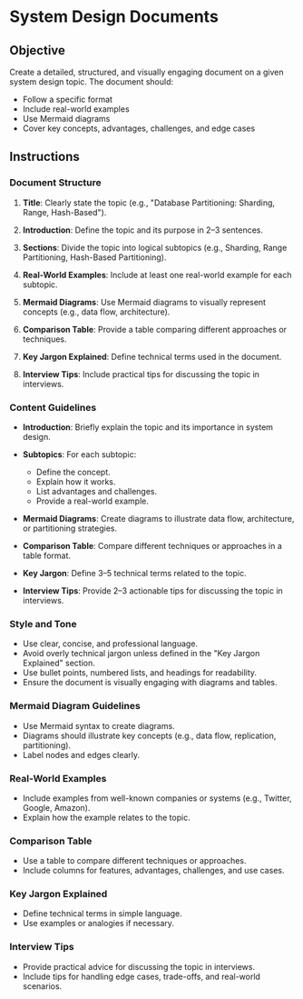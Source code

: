 # System Design Documents

## Objective

Create a detailed, structured, and visually engaging document on a given system design topic. The document should:

- Follow a specific format
- Include real-world examples
- Use Mermaid diagrams
- Cover key concepts, advantages, challenges, and edge cases

## Instructions

### Document Structure

1. **Title**: Clearly state the topic (e.g., "Database Partitioning: Sharding, Range, Hash-Based").

2. **Introduction**: Define the topic and its purpose in 2–3 sentences.

3. **Sections**: Divide the topic into logical subtopics (e.g., Sharding, Range Partitioning, Hash-Based Partitioning).

4. **Real-World Examples**: Include at least one real-world example for each subtopic.

5. **Mermaid Diagrams**: Use Mermaid diagrams to visually represent concepts (e.g., data flow, architecture).

6. **Comparison Table**: Provide a table comparing different approaches or techniques.

7. **Key Jargon Explained**: Define technical terms used in the document.

8. **Interview Tips**: Include practical tips for discussing the topic in interviews.

### Content Guidelines

- **Introduction**: Briefly explain the topic and its importance in system design.

- **Subtopics**: For each subtopic:

  - Define the concept.
  - Explain how it works.
  - List advantages and challenges.
  - Provide a real-world example.

- **Mermaid Diagrams**: Create diagrams to illustrate data flow, architecture, or partitioning strategies.

- **Comparison Table**: Compare different techniques or approaches in a table format.

- **Key Jargon**: Define 3–5 technical terms related to the topic.

- **Interview Tips**: Provide 2–3 actionable tips for discussing the topic in interviews.

### Style and Tone

- Use clear, concise, and professional language.
- Avoid overly technical jargon unless defined in the "Key Jargon Explained" section.
- Use bullet points, numbered lists, and headings for readability.
- Ensure the document is visually engaging with diagrams and tables.

### Mermaid Diagram Guidelines

- Use Mermaid syntax to create diagrams.
- Diagrams should illustrate key concepts (e.g., data flow, replication, partitioning).
- Label nodes and edges clearly.

### Real-World Examples

- Include examples from well-known companies or systems (e.g., Twitter, Google, Amazon).
- Explain how the example relates to the topic.

### Comparison Table

- Use a table to compare different techniques or approaches.
- Include columns for features, advantages, challenges, and use cases.

### Key Jargon Explained

- Define technical terms in simple language.
- Use examples or analogies if necessary.

### Interview Tips

- Provide practical advice for discussing the topic in interviews.
- Include tips for handling edge cases, trade-offs, and real-world scenarios.
